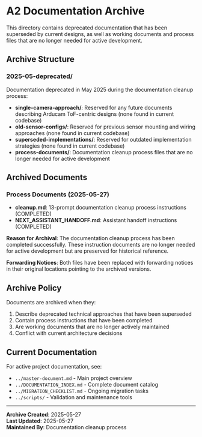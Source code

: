 # A2 Documentation Archive

This directory contains deprecated documentation that has been superseded by current designs, as well as working documents and process files that are no longer needed for active development.

## Archive Structure

### 2025-05-deprecated/
Documentation deprecated in May 2025 during the documentation cleanup process:

- **single-camera-approach/**: Reserved for any future documents describing Arducam ToF-centric designs (none found in current codebase)
- **old-sensor-configs/**: Reserved for previous sensor mounting and wiring approaches (none found in current codebase)  
- **superseded-implementations/**: Reserved for outdated implementation strategies (none found in current codebase)
- **process-documents/**: Documentation cleanup process files that are no longer needed for active development

## Archived Documents

### Process Documents (2025-05-27)
- **cleanup.md**: 13-prompt documentation cleanup process instructions (COMPLETED)
- **NEXT_ASSISTANT_HANDOFF.md**: Assistant handoff instructions (COMPLETED)

**Reason for Archival**: The documentation cleanup process has been completed successfully. These instruction documents are no longer needed for active development but are preserved for historical reference.

**Forwarding Notices**: Both files have been replaced with forwarding notices in their original locations pointing to the archived versions.

## Archive Policy

Documents are archived when they:
1. Describe deprecated technical approaches that have been superseded
2. Contain process instructions that have been completed
3. Are working documents that are no longer actively maintained
4. Conflict with current architecture decisions

## Current Documentation

For active project documentation, see:
- `../master-document.md` - Main project overview
- `../DOCUMENTATION_INDEX.md` - Complete document catalog  
- `../MIGRATION_CHECKLIST.md` - Ongoing migration tasks
- `../scripts/` - Validation and maintenance tools

---
**Archive Created**: 2025-05-27  
**Last Updated**: 2025-05-27  
**Maintained By**: Documentation cleanup process 
